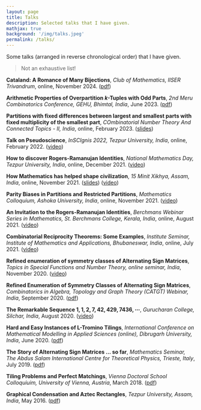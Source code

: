 ```yaml
---
layout: page
title: Talks
description: Selected talks that I have given.
mathjax: true
background: '/img/talks.jpeg'
permalink: /talks/
---
```

Some talks (arranged in reverse chronological order) that I have given.

>Not an exhaustive list!

**Cataland: A Romance of Many Bijections**, *Club of Mathematics, IISER Trivandrum*, online, November 2024. ([pdf](/publ/talks/IISER_TVM_Talk.pdf))

**Arithmetic Properties of Overpartition $k$-Tuples with Odd Parts**, *2nd Meru Combinatorics Conference, GEHU, Bhimtal, India*, June 2023. ([pdf](/publ/talks/Meru_Talk.pdf))

**Partitions with fixed differences between largest and smallest parts with fixed multiplicity of the smallest part**, *COmbinatorial Number Theory And Connected Topics - II, India*, online, February 2023. ([slides](/publ/talks/contact2.pdf))

**Talk on Pseudoscience**, *InSCIgnis 2022, Tezpur University, India*, online, February 2022. ([video](https://www.youtube.com/watch?v=p6pmuD87MNE))

**How to discover Rogers-Ramanujan Identities**, *National Mathematics Day, Tezpur University, India*, online, December 2021. ([video](https://www.youtube.com/watch?v=DwUerZhM26E))

**How Mathematics has helped shape civilization**, *15 Minit Xikhya, Assam, India*, online, November 2021. ([slides](/publ/talks/15minit.pdf)) ([video](https://www.youtube.com/watch?v=0f43tAl2HD8))

**Parity Biases in Partitions and Restricted Partitions**, *Mathematics Colloquium, Ashoka University, India*, online, November 2021. ([video](https://www.youtube.com/watch?v=koeTEGUHZkI))

**An Invitation to the Rogers-Ramanujan Identities**, *Berchmans Webinar Series in Mathematics, St. Berchmans College, Kerala, India*, online, August 2021. ([video](https://www.youtube.com/watch?v=c6s_jYjxH3k))

**Combinatorial Reciprocity Theorems: Some Examples**, *Institute Seminar, Institute of Mathematics and Applications, Bhubaneswar, India*, online, July 2021. ([video](https://www.youtube.com/watch?v=bhCEMKvquak))

**Refined enumeration of symmetry classes of Alternating Sign Matrices**, *Topics in Special Functions and Number Theory, online seminar, India*, November 2020. ([video](https://www.youtube.com/watch?v=sKNPj_lTDlk))

**Refined Enumeration of Symmetry Classes of Alternating Sign Matrices**, *Combinatorics in Algebra, Topology and Graph Theory (CATGT) Webinar, India*, September 2020. ([pdf](/publ/talks/CATGT_Talk.pdf))

**The Remarkable Sequence $1, 1, 2, 7, 42, 429, 7436, \cdots$**, *Gurucharan College, Silchar, India*, August 2020. ([video](https://www.youtube.com/watch?v=WGSGl5ydBZA))

**Hard and Easy Instances of L-Tromino Tilings**, *International Conference on Mathematical Modelling in Applied Sciences (online), Dibrugarh University, India*, June 2020. ([pdf](/publ/talks/Dibru_Talk.pdf))

**The Story of Alternating Sign Matrices ... so far**, *Mathematics Seminar, The Abdus Salam International Centre for Theoretical Physics, Trieste, Italy*, July 2019. ([pdf](/publ/talks/ICTP_Talk.pdf))

**Tiling Problems and Perfect Matchings**, *Vienna Doctoral School Colloquiuim, University of Vienna, Austria*, March 2018. ([pdf](/publ/talks/VDS_PhD_Talk.pdf))

**Graphical Condensation and Aztec Rectangles**, *Tezpur University, Assam, India*, May 2016. ([pdf](/publ/talks/Aztec_Talk.pdf))
